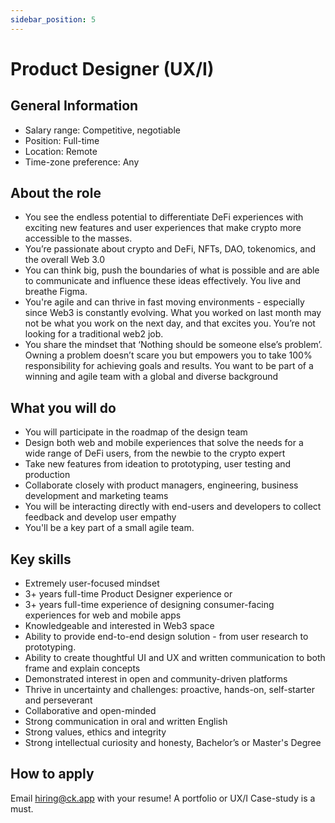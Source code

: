 ```yaml
---
sidebar_position: 5
---
```


# Product Designer (UX/I)

## General Information
- Salary range: Competitive, negotiable
- Position: Full-time
- Location: Remote
- Time-zone preference: Any

## About the role
- You see the endless potential to differentiate DeFi experiences with exciting new features and user experiences that make crypto more accessible to the masses.
- You’re passionate about crypto and DeFi, NFTs, DAO, tokenomics, and the overall Web 3.0
- You can think big, push the boundaries of what is possible and are able to communicate and influence these ideas effectively. You live and breathe Figma.
- You're agile and can thrive in fast moving environments - especially since Web3 is constantly evolving. What you worked on last month may not be what you work on the next day, and that excites you. You’re not looking for a traditional web2 job.
- You share the mindset that ‘Nothing should be someone else’s problem’. Owning a problem doesn’t scare you but empowers you to take 100% responsibility for achieving goals and results. You want to be part of a winning and agile team with a global and diverse background

## What you will do
- You will participate in the roadmap of the design team
- Design both web and mobile experiences that solve the needs for a wide range of DeFi users, from the newbie to the crypto expert
- Take new features from ideation to prototyping, user testing and production
- Collaborate closely with product managers, engineering, business development and marketing teams
- You will be interacting directly with end-users and developers to collect feedback and develop user empathy
- You'll be a key part of a small agile team.

## Key skills
- Extremely user-focused mindset
- 3+ years full-time Product Designer experience or
- 3+ years full-time experience of designing consumer-facing experiences for web and mobile apps
- Knowledgeable and interested in Web3 space
- Ability to provide end-to-end design solution - from user research to prototyping.
- Ability to create thoughtful UI and UX and written communication to both frame and explain concepts
- Demonstrated interest in open and community-driven platforms
- Thrive in uncertainty and challenges: proactive, hands-on, self-starter and perseverant
- Collaborative and open-minded
- Strong communication in oral and written English
- Strong values, ethics and integrity
- Strong intellectual curiosity and honesty, Bachelor’s or Master's Degree

## How to apply

Email hiring@ck.app with your resume! A portfolio or UX/I Case-study is a must.